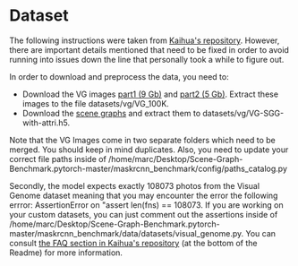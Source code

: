 # Dataset

The following instructions were taken from [Kaihua's repository](https://github.com/KaihuaTang/Scene-Graph-Benchmark.pytorch/blob/master/DATASET.md). However, there are important details mentioned that need to be fixed in order to avoid running into issues down the line that personally took a while to figure out. 

In order to download and preprocess the data, you need to:

- Download the VG images [part1 (9 Gb)](https://cs.stanford.edu/people/rak248/VG_100K_2/images.zip) and [part2 (5 Gb)](https://cs.stanford.edu/people/rak248/VG_100K_2/images2.zip). Extract these images to the file datasets/vg/VG_100K.
- Download the [scene graphs](https://1drv.ms/u/s!AmRLLNf6bzcir8xf9oC3eNWlVMTRDw?e=63t7Ed) and extract them to datasets/vg/VG-SGG-with-attri.h5.

Note that the VG Images come in two separate folders which need to be merged. You should keep in mind duplicates. Also, you need to update your correct file paths inside of /home/marc/Desktop/Scene-Graph-Benchmark.pytorch-master/maskrcnn_benchmark/config/paths_catalog.py

Secondly, the model expects exactly 108073 photos from the Visual Genome dataset meaning that you may encounter the error the following errror: AssertionError on "assert len(fns) == 108073. If you are working on your custom datasets, you can just comment out the assertions inside of /home/marc/Desktop/Scene-Graph-Benchmark.pytorch-master/maskrcnn_benchmark/data/datasets/visual_genome.py. You can consult [the FAQ section in Kaihua's repository](https://github.com/KaihuaTang/Scene-Graph-Benchmark.pytorch/blob/master/README.md) (at the bottom of the Readme) for more information.
